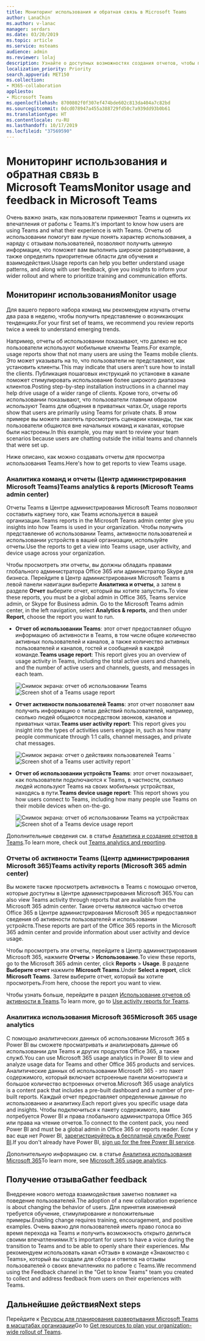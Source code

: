 ```yaml
---
title: Мониторинг использования и обратная связь в Microsoft Teams
author: LanaChin
ms.author: v-lanac
manager: serdars
ms.date: 03/20/2019
ms.topic: article
ms.service: msteams
audience: admin
ms.reviewer: lolaj
description: Узнайте о доступных возможностях создания отчетов, чтобы понять, как пользователи используют Microsoft Teams и собрать отзывы о впечатлениях пользователей.
localization_priority: Priority
search.appverid: MET150
ms.collection:
- M365-collaboration
appliesto:
- Microsoft Teams
ms.openlocfilehash: 8700802f0f307ef474bde602c813da404a7c82bd
ms.sourcegitcommit: 0dcd078947a455a388729fd50c7a939dd93b0b61
ms.translationtype: HT
ms.contentlocale: ru-RU
ms.lasthandoff: 10/17/2019
ms.locfileid: "37569590"
---
```

# <a name="monitor-usage-and-feedback-in-microsoft-teams"></a><span data-ttu-id="ceee5-103">Мониторинг использования и обратная связь в Microsoft Teams</span><span class="sxs-lookup"><span data-stu-id="ceee5-103">Monitor usage and feedback in Microsoft Teams</span></span>
<span data-ttu-id="ceee5-104">Очень важно знать, как пользователи применяют Teams и оценить их впечатления от работы с Teams.</span><span class="sxs-lookup"><span data-stu-id="ceee5-104">It's important to know how users are using Teams and what their experience is with Teams.</span></span> <span data-ttu-id="ceee5-105">Отчеты об использовании помогут вам лучше понять характер использования, а наряду с отзывам пользователей, позволяют получить ценную информации, что поможет вам выполнить широкое развертывание, а также определить приоритетные области для обучения и взаимодействия.</span><span class="sxs-lookup"><span data-stu-id="ceee5-105">Usage reports can help you better understand usage patterns, and along with user feedback, give you insights to inform your wider rollout and where to prioritize training and communication efforts.</span></span>

## <a name="monitor-usage"></a><span data-ttu-id="ceee5-106">Мониторинг использования</span><span class="sxs-lookup"><span data-stu-id="ceee5-106">Monitor usage</span></span>
<span data-ttu-id="ceee5-107">Для вашего первого набора команд мы рекомендуем изучать отчеты два раза в неделю, чтобы получить представление о возникающих тенденциях.</span><span class="sxs-lookup"><span data-stu-id="ceee5-107">For your first set of teams, we recommend you review reports twice a week to understand emerging trends.</span></span> 

<span data-ttu-id="ceee5-108">Например, отчеты об использовании показывают, что далеко не все пользователи используют мобильные клиенты Teams.</span><span class="sxs-lookup"><span data-stu-id="ceee5-108">For example, usage reports show that not many users are using the Teams mobile clients.</span></span> <span data-ttu-id="ceee5-109">Это может указывать на то, что пользователи не представляют, как установить клиенты.</span><span class="sxs-lookup"><span data-stu-id="ceee5-109">This may indicate that users aren't sure how to install the clients.</span></span> <span data-ttu-id="ceee5-110">Публикация пошаговых инструкций по установке в канале поможет стимулировать использование более широкого диапазона клиентов.</span><span class="sxs-lookup"><span data-stu-id="ceee5-110">Posting step-by-step installation instructions in a channel may help drive usage of a wider range of clients.</span></span> <span data-ttu-id="ceee5-111">Кроме того, отчеты об использовании показывают, что пользователи главным образом используют Teams для общения в приватных чатах.</span><span class="sxs-lookup"><span data-stu-id="ceee5-111">Or, usage reports show that users are primarily using Teams for private chats.</span></span> <span data-ttu-id="ceee5-112">В этом примере вы можете захотеть просмотреть сценарии команды, так как пользователи общаются вне начальных команд и каналах, которые были настроены.</span><span class="sxs-lookup"><span data-stu-id="ceee5-112">In this example, you may want to review your team scenarios because users are chatting outside the initial teams and channels that were set up.</span></span> 

<span data-ttu-id="ceee5-113">Ниже описано, как можно создавать отчеты для просмотра использования Teams.</span><span class="sxs-lookup"><span data-stu-id="ceee5-113">Here's how to get reports to view Teams usage.</span></span> 

### <a name="teams-analytics--reports-microsoft-teams-admin-center"></a><span data-ttu-id="ceee5-114">Аналитика команд и отчеты (Центр администрирования Microsoft Teams)</span><span class="sxs-lookup"><span data-stu-id="ceee5-114">Teams analytics & reports (Microsoft Teams admin center)</span></span>

<span data-ttu-id="ceee5-115">Отчеты Teams в Центре администрирования Microsoft Teams позволяют составить картину того, как Teams используется в вашей организации.</span><span class="sxs-lookup"><span data-stu-id="ceee5-115">Teams reports in the Microsoft Teams admin center give you insights into how Teams is used in your organization.</span></span> <span data-ttu-id="ceee5-116">Чтобы получить представление об использовании Teams, активности пользователей и использовании устройств в вашей организации, используйте отчеты.</span><span class="sxs-lookup"><span data-stu-id="ceee5-116">Use the reports to get a view into Teams usage, user activity, and device usage across your organization.</span></span> 

<span data-ttu-id="ceee5-117">Чтобы просмотреть эти отчеты, вы должны обладать правами глобального администратора Office 365 или администратор Skype для бизнеса. Перейдите в Центр администрирования Microsoft Teams в левой панели навигации выберите **Аналитика и отчеты**, а затем в разделе **Отчет** выберите отчет, который вы хотите запустить.</span><span class="sxs-lookup"><span data-stu-id="ceee5-117">To view these reports, you must be a global admin in Office 365, Teams service admin, or Skype for Business admin. Go to the Microsoft Teams admin center, in the left navigation, select **Analytics & reports**, and then under **Report**, choose the report you want to run.</span></span>

- <span data-ttu-id="ceee5-118">**Отчет об использовании Teams**: этот отчет предоставляет общую информацию об активности в Teams, в том числе общее количество активных пользователей и каналов, а также количество активных пользователей и каналов, гостей и сообщений в каждой команде.</span><span class="sxs-lookup"><span data-stu-id="ceee5-118">**Teams usage report**: This report gives you an overview of usage activity in Teams, including the total active users and channels, and the number of active users and channels, guests, and messages in each team.</span></span> 

    <span data-ttu-id="ceee5-119">![Снимок экрана: отчет об использовании Teams](media/teams-reports-teams-usage.png "Снимок экрана: отчет об использовании Teams в Центре администрирования Microsoft Teams")</span><span class="sxs-lookup"><span data-stu-id="ceee5-119">![Screen shot of a Teams usage report](media/teams-reports-teams-usage.png "Teams usage reportScreen shot of the Teams usage report in the Microsoft Teams admin center")</span></span>     
- <span data-ttu-id="ceee5-120">**Отчет активности пользователей Teams**: этот отчет позволяет вам получить информацию о типах действий пользователей, например, сколько людей общаются посредством звонков, каналов и приватных чатах.</span><span class="sxs-lookup"><span data-stu-id="ceee5-120">**Teams user activity report**: This report gives you insight into the types of activities users engage in, such as how many people communicate through 1:1 calls, channel messages, and private chat messages.</span></span> 

    <span data-ttu-id="ceee5-121">![Снимок экрана: отчет о действиях пользователей Teams](media/teams-reports-user-activity.png "Снимок экрана: отчет о действиях пользователей Teams в Центре администрирования Microsoft Teams") 
\`</span><span class="sxs-lookup"><span data-stu-id="ceee5-121">![Screen shot of a Teams user activity report](media/teams-reports-user-activity.png "Teams user activity reportScreen shot of the Teams user activity report in the Microsoft Teams admin center") 
\`</span></span>
- <span data-ttu-id="ceee5-122">**Отчет об использовании устройств Teams**: этот отчет показывает, как пользователи подключаются к Teams, в частности, сколько людей используют Teams на своих мобильных устройствах, находясь в пути.</span><span class="sxs-lookup"><span data-stu-id="ceee5-122">**Teams device usage report**: This report shows you how users connect to Teams, including how many people use Teams on their mobile devices when on-the-go.</span></span> 

    <span data-ttu-id="ceee5-123">![Снимок экрана: отчет об использовании Teams на устройствах](media/teams-reports-device-usage.png "Снимок экрана: отчет об использовании Teams на устройствах в Центре администрирования Microsoft Teams")</span><span class="sxs-lookup"><span data-stu-id="ceee5-123">![Screen shot of a Teams device usage report](media/teams-reports-device-usage.png "Teams device usage reportScreen shot of the Teams device usage report in the Microsoft Teams admin center")</span></span>

<span data-ttu-id="ceee5-124">Дополнительные сведения см. в статье [Аналитика и создание отчетов в Teams](teams-analytics-and-reports/teams-reporting-reference.md).</span><span class="sxs-lookup"><span data-stu-id="ceee5-124">To learn more, check out [Teams analytics and reporting](teams-analytics-and-reports/teams-reporting-reference.md).</span></span> 

### <a name="teams-activity-reports-microsoft-365-admin-center"></a><span data-ttu-id="ceee5-125">Отчеты об активности Teams (Центр администрирования Microsoft 365)</span><span class="sxs-lookup"><span data-stu-id="ceee5-125">Teams activity reports (Microsoft 365 admin center)</span></span>
<span data-ttu-id="ceee5-126">Вы можете также просмотреть активность в Teams с помощью отчетов, которые доступны в Центре администрирования Microsoft 365.</span><span class="sxs-lookup"><span data-stu-id="ceee5-126">You can also view Teams activity through reports that are available from the Microsoft 365 admin center.</span></span> <span data-ttu-id="ceee5-127">Такие отчеты являются частью отчетов Office 365 в Центре администрирования Microsoft 365 и предоставляют сведения об активности пользователей и использовании устройств.</span><span class="sxs-lookup"><span data-stu-id="ceee5-127">These reports are part of the Office 365 reports in the Microsoft 365 admin center and provide information about user activity and device usage.</span></span> 

<span data-ttu-id="ceee5-128">Чтобы просмотреть эти отчеты, перейдите в Центр администрирования Microsoft 365, нажмите **Отчеты** > **Использование**.</span><span class="sxs-lookup"><span data-stu-id="ceee5-128">To view these reports, go to the Microsoft 365 admin center, click **Reports** > **Usage**.</span></span> <span data-ttu-id="ceee5-129">В разделе **Выберите отчет** нажмите **Microsoft Teams**.</span><span class="sxs-lookup"><span data-stu-id="ceee5-129">Under **Select a report**, click **Microsoft Teams**.</span></span> <span data-ttu-id="ceee5-130">Затем выберите отчет, который вы хотите просмотреть.</span><span class="sxs-lookup"><span data-stu-id="ceee5-130">From here, choose the report you want to view.</span></span>

<span data-ttu-id="ceee5-131">Чтобы узнать больше, перейдите в раздел [Использование отчетов об активности в Teams](teams-activity-reports.md).</span><span class="sxs-lookup"><span data-stu-id="ceee5-131">To learn more, go to [Use activity reports for Teams](teams-activity-reports.md).</span></span>

### <a name="microsoft-365-usage-analytics"></a><span data-ttu-id="ceee5-132">Аналитика использования Microsoft 365</span><span class="sxs-lookup"><span data-stu-id="ceee5-132">Microsoft 365 usage analytics</span></span>

<span data-ttu-id="ceee5-133">С помощью аналитических данных об использовании Microsoft 365 в Power BI вы сможете просматривать и анализировать данные об использовании для Teams и других продуктов Office 365, а также служб.</span><span class="sxs-lookup"><span data-stu-id="ceee5-133">You can use Microsoft 365 usage analytics in Power BI to view and analyze usage data for Teams and other Office 365 products and services.</span></span> <span data-ttu-id="ceee5-134">Аналитические данных об использовании Microsoft 365 - это пакет содержимого, который включает встроенные панели мониторинга и большое количество встроенных отчетов.</span><span class="sxs-lookup"><span data-stu-id="ceee5-134">Microsoft 365 usage analytics is a content pack that includes a pre-built dashboard and a number of pre-built reports.</span></span> <span data-ttu-id="ceee5-135">Каждый отчет предоставляет определенные данные по использованию и аналитику.</span><span class="sxs-lookup"><span data-stu-id="ceee5-135">Each report gives you specific usage data and insights.</span></span> <span data-ttu-id="ceee5-136">Чтобы подключиться к пакету содержимого, вам потребуется Power BI и права глобального администратора Office 365 или права на чтение отчетов.</span><span class="sxs-lookup"><span data-stu-id="ceee5-136">To connect to the content pack, you need Power BI and must be a global admin in Office 365 or reports reader.</span></span> <span data-ttu-id="ceee5-137">Если у вас еще нет Power BI, [зарегистрируйтесь в бесплатной службе Power BI](https://powerbi.microsoft.com).</span><span class="sxs-lookup"><span data-stu-id="ceee5-137">If you don't already have Power BI, [sign up for the free Power BI service](https://powerbi.microsoft.com).</span></span> 

<span data-ttu-id="ceee5-138">Дополнительную информацию см. в статье [Аналитика использования Microsoft 365](https://support.office.com/article/Microsoft-365-usage-analytics-77ff780d-ab19-4553-adea-09cb65ad0f1f)</span><span class="sxs-lookup"><span data-stu-id="ceee5-138">To learn more, see [Microsoft 365 usage analytics](https://support.office.com/article/Microsoft-365-usage-analytics-77ff780d-ab19-4553-adea-09cb65ad0f1f).</span></span> 

## <a name="gather-feedback"></a><span data-ttu-id="ceee5-139">Получение отзыва</span><span class="sxs-lookup"><span data-stu-id="ceee5-139">Gather feedback</span></span>
<span data-ttu-id="ceee5-140">Внедрение нового метода взаимодействия заметно повлияет на поведение пользователей.</span><span class="sxs-lookup"><span data-stu-id="ceee5-140">The adoption of a new collaboration experience is about changing the behavior of users.</span></span> <span data-ttu-id="ceee5-141">Для принятия изменений требуется обучение, стимулирование и положительные примеры.</span><span class="sxs-lookup"><span data-stu-id="ceee5-141">Enabling change requires training, encouragement, and positive examples.</span></span> <span data-ttu-id="ceee5-142">Очень важно для пользователей иметь право голоса во время перехода на Teams и получить возможность открыто делиться своими впечатлениями.</span><span class="sxs-lookup"><span data-stu-id="ceee5-142">It's important for users to have a voice during the transition to Teams and to be able to openly share their experiences.</span></span> <span data-ttu-id="ceee5-143">Мы рекомендуем использовать канал «Отзыв» в команде «Знакомство с Teams», который вы создали для сбора и ответов на отзывы пользователей о своих впечатлениях по работе с Teams.</span><span class="sxs-lookup"><span data-stu-id="ceee5-143">We recommend using the Feedback channel in the "Get to know Teams" team you created to collect and address feedback from users on their experiences with Teams.</span></span> 

## <a name="next-steps"></a><span data-ttu-id="ceee5-144">Дальнейшие действия</span><span class="sxs-lookup"><span data-stu-id="ceee5-144">Next steps</span></span>
<span data-ttu-id="ceee5-145">Перейдите к [Ресурсы для планирования развертывания Microsoft Teams в масштабах организации](get-started-with-teams-resources-for-org-wide-rollout.md)</span><span class="sxs-lookup"><span data-stu-id="ceee5-145">Go to [Get resources to plan your organization-wide rollout of Teams](get-started-with-teams-resources-for-org-wide-rollout.md).</span></span>
